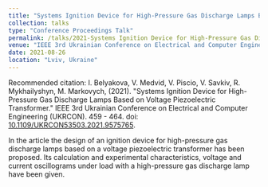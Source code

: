 ```yaml
---
title: "Systems Ignition Device for High-Pressure Gas Discharge Lamps Based on Voltage Piezoelectric Transformer"
collection: talks
type: "Conference Proceedings Talk"
permalink: /talks/2021-Systems Ignition Device for High-Pressure Gas Discharge Lamps Based on Voltage Piezoelectric Transformer
venue: "IEEE 3rd Ukrainian Conference on Electrical and Computer Engineering (UKRCON)"
date: 2021-08-26
location: "Lviv, Ukraine"
---
```

Recommended citation: I. Belyakova, V. Medvid, V. Piscio, V. Savkiv, R. Mykhailyshyn, M. Markovych, (2021). "Systems Ignition Device for High-Pressure Gas Discharge Lamps Based on Voltage Piezoelectric Transformer." IEEE 3rd Ukrainian Conference on Electrical and Computer Engineering (UKRCON). 459 - 464. doi: [10.1109/UKRCON53503.2021.9575765](https://doi.org/10.1109/UKRCON53503.2021.9575765). 

In the article the design of an ignition device for high-pressure gas discharge lamps based on a voltage piezoelectric transformer has been proposed. Its calculation and experimental characteristics, voltage and current oscillograms under load with a high-pressure gas discharge lamp have been given.